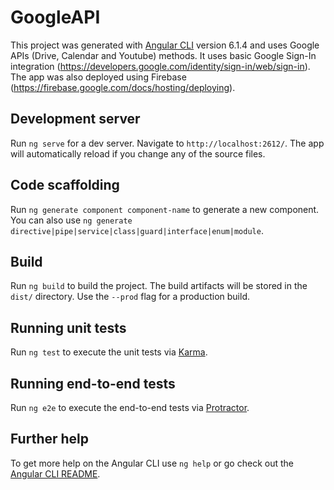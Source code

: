 # GoogleAPI

This project was generated with [Angular CLI](https://github.com/angular/angular-cli) version 6.1.4 and uses Google APIs (Drive, Calendar and Youtube) methods. It uses basic Google Sign-In integration (https://developers.google.com/identity/sign-in/web/sign-in). The app was also deployed using Firebase (https://firebase.google.com/docs/hosting/deploying).

## Development server

Run `ng serve` for a dev server. Navigate to `http://localhost:2612/`. The app will automatically reload if you change any of the source files.

## Code scaffolding

Run `ng generate component component-name` to generate a new component. You can also use `ng generate directive|pipe|service|class|guard|interface|enum|module`.

## Build

Run `ng build` to build the project. The build artifacts will be stored in the `dist/` directory. Use the `--prod` flag for a production build.

## Running unit tests

Run `ng test` to execute the unit tests via [Karma](https://karma-runner.github.io).

## Running end-to-end tests

Run `ng e2e` to execute the end-to-end tests via [Protractor](http://www.protractortest.org/).

## Further help

To get more help on the Angular CLI use `ng help` or go check out the [Angular CLI README](https://github.com/angular/angular-cli/blob/master/README.md).
